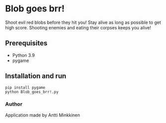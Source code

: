 # Blob goes brr!

Shoot evil red blobs before they hit you! Stay alive as long as possible to get high score. Shooting enemies and eating their corpses keeps you alive!

## Prerequisites

- Python 3.9
- pygame

## Installation and run

```
pip install pygame
python Blob_goes_brr!.py
```

### Author

Application made by Antti Minkkinen
